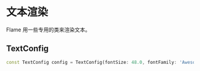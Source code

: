# 文本渲染

Flame 用一些专用的类来渲染文本。

## TextConfig

```dart
const TextConfig config = TextConfig(fontSize: 48.0, fontFamily: 'Awesome Font');
```
